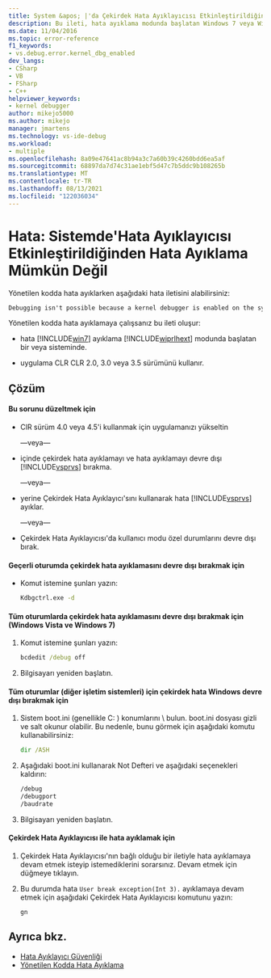 ```yaml
---
title: System &apos; |'da Çekirdek Hata Ayıklayıcısı Etkinleştirildiğinden Hata Ayıklama | Microsoft Docs
description: Bu ileti, hata ayıklama modunda başlatan Windows 7 veya Windows Vista sisteminde yönetilen kodda hata ayıklamaya çalıştığınızda ve uygulama CLR CLR 2.0, 3.0 veya 3.5 sürümünü kullandığında oluşur.
ms.date: 11/04/2016
ms.topic: error-reference
f1_keywords:
- vs.debug.error.kernel_dbg_enabled
dev_langs:
- CSharp
- VB
- FSharp
- C++
helpviewer_keywords:
- kernel debugger
author: mikejo5000
ms.author: mikejo
manager: jmartens
ms.technology: vs-ide-debug
ms.workload:
- multiple
ms.openlocfilehash: 8a09e47641ac8b94a3c7a60b39c4260bdd6ea5af
ms.sourcegitcommit: 68897da7d74c31ae1ebf5d47c7b5ddc9b108265b
ms.translationtype: MT
ms.contentlocale: tr-TR
ms.lasthandoff: 08/13/2021
ms.locfileid: "122036034"
---
```

# <a name="error-debugging-isn39t-possible-because-a-kernel-debugger-is-enabled-on-the-system"></a>Hata: Sistemde&#39;Hata Ayıklayıcısı Etkinleştirildiğinden Hata Ayıklama Mümkün Değil
Yönetilen kodda hata ayıklarken aşağıdaki hata iletisini alabilirsiniz:

```cmd
Debugging isn't possible because a kernel debugger is enabled on the system
```

 Yönetilen kodda hata ayıklamaya çalışsanız bu ileti oluşur:

- hata [!INCLUDE[win7](../debugger/includes/win7_md.md)] ayıklama [!INCLUDE[wiprlhext](../debugger/includes/wiprlhext_md.md)] modunda başlatan bir veya sisteminde.

- uygulama CLR CLR 2.0, 3.0 veya 3.5 sürümünü kullanır.

## <a name="solution"></a>Çözüm

#### <a name="to-fix-this-problem"></a>Bu sorunu düzeltmek için

- ClR sürüm 4.0 veya 4.5'i kullanmak için uygulamanızı yükseltin

   —veya—

- içinde çekirdek hata ayıklamayı ve hata ayıklamayı devre dışı [!INCLUDE[vsprvs](../code-quality/includes/vsprvs_md.md)] bırakma.

   —veya—

- yerine Çekirdek Hata Ayıklayıcı'sını kullanarak hata [!INCLUDE[vsprvs](../code-quality/includes/vsprvs_md.md)] ayıklar.

   —veya—

- Çekirdek Hata Ayıklayıcısı'da kullanıcı modu özel durumlarını devre dışı bırak.

#### <a name="to-disable-kernel-debugging-in-the-current-session"></a>Geçerli oturumda çekirdek hata ayıklamasını devre dışı bırakmak için

- Komut istemine şunları yazın:

    ```cmd
    Kdbgctrl.exe -d
    ```

#### <a name="to-disable-kernel-debugging-for-all-sessions-windows-vista-and-windows-7"></a>Tüm oturumlarda çekirdek hata ayıklamasını devre dışı bırakmak için (Windows Vista ve Windows 7)

1. Komut istemine şunları yazın:

    ```cmd
    bcdedit /debug off
    ```

2. Bilgisayarı yeniden başlatın.

#### <a name="to-disable-kernel-debugging-for-all-sessions-other-windows-operating-systems"></a>Tüm oturumlar (diğer işletim sistemleri) için çekirdek hata Windows devre dışı bırakmak için

1. Sistem boot.ini (genellikle C: ) konumlarını \\ bulun. boot.ini dosyası gizli ve salt okunur olabilir. Bu nedenle, bunu görmek için aşağıdaki komutu kullanabilirsiniz:

    ```cmd
    dir /ASH
    ```

2. Aşağıdaki boot.ini kullanarak Not Defteri ve aşağıdaki seçenekleri kaldırın:

    ```cmd
    /debug
    /debugport
    /baudrate
    ```

3. Bilgisayarı yeniden başlatın.

#### <a name="to-debug-with-the-kernel-debugger"></a>Çekirdek Hata Ayıklayıcısı ile hata ayıklamak için

1. Çekirdek Hata Ayıklayıcısı'nın bağlı olduğu bir iletiyle hata ayıklamaya devam etmek isteyip istemediklerini sorarsınız. Devam etmek için düğmeye tıklayın.

2. Bu durumda hata `User break exception(Int 3).` ayıklamaya devam etmek için aşağıdaki Çekirdek Hata Ayıklayıcısı komutunu yazın:

     `gn`

## <a name="see-also"></a>Ayrıca bkz.
- [Hata Ayıklayıcı Güvenliği](../debugger/debugger-security.md)
- [Yönetilen Kodda Hata Ayıklama](../debugger/debugging-managed-code.md)
